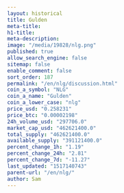 ```yaml
---
layout: historical
title: Gulden
meta-title: 
h1-title: 
meta-description: 
image: "/media/19828/nlg.png"
published: true
allow_search_engine: false
sitemap: false
enable_comment: false
sort_order: 187
permalink: "/en/nlg/discussion.html"
coin_a_symbol: "NLG"
coin_a_name: "Gulden"
coin_a_lower_case: "nlg"
price_usd: "0.258231"
price_btc: "0.00002198"
24h_volume_usd: "297706.0"
market_cap_usd: "462621400.0"
total_supply: "462621400.0"
available_supply: "391121400.0"
percent_change_1h: "1.19"
percent_change_24h: "2.81"
percent_change_7d: "-11.27"
last_updated: "1517140743"
parent-url: "/en/nlg/"
author: Sam
---
```


